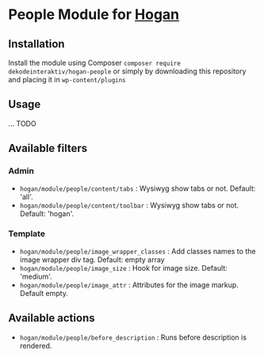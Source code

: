 # People Module for [Hogan](https://github.com/dekodeinteraktiv/hogan-core)

## Installation
Install the module using Composer `composer require dekodeinteraktiv/hogan-people` or simply by downloading this repository and placing it in `wp-content/plugins`

## Usage
… TODO

## Available filters

### Admin
- `hogan/module/people/content/tabs` : Wysiwyg show tabs or not. Default: 'all'.
- `hogan/module/people/content/toolbar` : Wysiwyg show tabs or not. Default: 'hogan'.

### Template
- `hogan/module/people/image_wrapper_classes` : Add classes names to the image wrapper div tag. Default: empty array
- `hogan/module/people/image_size` : Hook for image size. Default: 'medium'.
- `hogan/module/people/image_attr` : Attributes for the image markup. Default empty.

## Available actions
- `hogan/module/people/before_description` : Runs before description is rendered.
